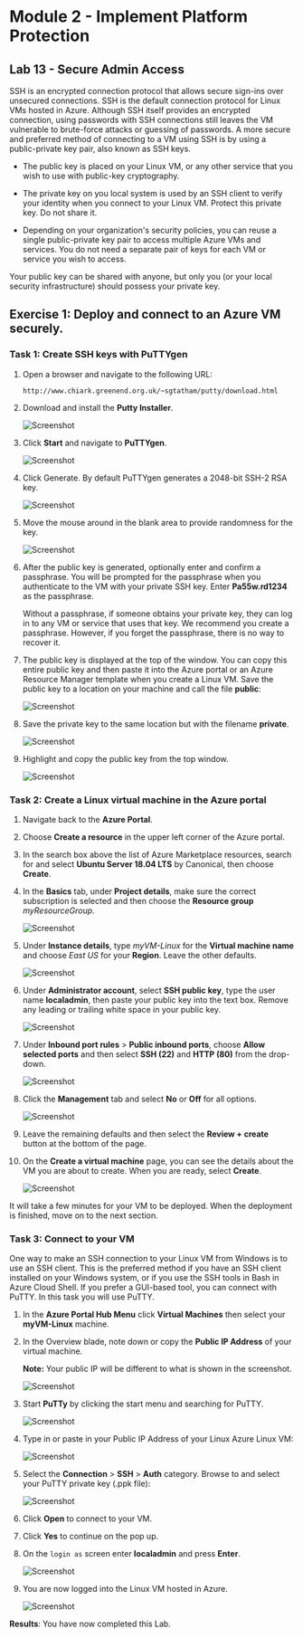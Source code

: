 # Module 2 - Implement Platform Protection 

## Lab 13 -  Secure Admin Access 


SSH is an encrypted connection protocol that allows secure sign-ins over unsecured connections. SSH is the default connection protocol for Linux VMs hosted in Azure. Although SSH itself provides an encrypted connection, using passwords with SSH connections still leaves the VM vulnerable to brute-force attacks or guessing of passwords. A more secure and preferred method of connecting to a VM using SSH is by using a public-private key pair, also known as SSH keys.

- The public key is placed on your Linux VM, or any other service that you wish to use with public-key cryptography.

- The private key on you local system is used by an SSH client to verify your identity when you connect to your Linux VM. Protect this private key. Do not share it.

- Depending on your organization's security policies, you can reuse a single public-private key pair to access multiple Azure VMs and services. You do not need a separate pair of keys for each VM or service you wish to access.

Your public key can be shared with anyone, but only you (or your local security infrastructure) should possess your private key.

## Exercise 1: Deploy and connect to an Azure VM securely.

### Task 1: Create SSH keys with PuTTYgen

1.  Open a browser and navigate to the following URL:

    ```cli
    http://www.chiark.greenend.org.uk/~sgtatham/putty/download.html 
    ```

1.  Download and install the **Putty Installer**.

     ![Screenshot](../Media/Module-2/7ad32419-ea65-491b-a7ee-457bf8a378c9.png)

1.  Click **Start** and navigate to **PuTTYgen**.

     ![Screenshot](../Media/Module-2/95f243e9-283c-4358-bce1-560298485904.png)

1.  Click Generate. By default PuTTYgen generates a 2048-bit SSH-2 RSA key.

     ![Screenshot](../Media/Module-2/a6daeb94-87fe-4113-9520-494b24dc4a92.png)

1.  Move the mouse around in the blank area to provide randomness for the key.

     ![Screenshot](../Media/Module-2/6c28f035-a5ba-4246-956a-7baab449d03e.png)

1.  After the public key is generated, optionally enter and confirm a passphrase. You will be prompted for the passphrase when you authenticate to the VM with your private SSH key. Enter **Pa55w.rd1234** as the passphrase.

    Without a passphrase, if someone obtains your private key, they can log in to any VM or service that uses that key. We recommend you create a passphrase. However, if you forget the passphrase, there is no way to recover it.


1.  The public key is displayed at the top of the window. You can copy this entire public key and then paste it into the Azure portal or an Azure Resource Manager template when you create a Linux VM. Save the public key to a location on your machine and call the file **public**:

     ![Screenshot](../Media/Module-2/92e4953d-185b-44c0-942b-4d2eb8b63946.png)

2.  Save the private key to the same location but with the filename **private**.

     ![Screenshot](../Media/Module-2/063a3222-b053-472b-b144-5a57060bb48c.png)
 
1.  Highlight and copy the public key from the top window.

     ![Screenshot](../Media/Module-2/b9d641c5-b0da-412b-a9a2-e3ec98ea5624.png)

### Task 2: Create a Linux virtual machine in the Azure portal

1.  Navigate back to the **Azure Portal**.

1.  Choose **Create a resource** in the upper left corner of the Azure portal.

1.  In the search box above the list of Azure Marketplace resources, search for and select **Ubuntu Server 18.04 LTS** by Canonical, then choose **Create**.

1.  In the **Basics** tab, under **Project details**, make sure the correct subscription is selected and then choose the **Resource group** *myResourceGroup*. 

     ![Screenshot](../Media/Module-2/ed6382e1-5410-4557-b57e-9a0c35816cbb.png)

1.  Under **Instance details**, type *myVM-Linux* for the **Virtual machine name** and choose *East US* for your **Region**. Leave the other defaults.
 
     ![Screenshot](../Media/Module-2/0761733a-5161-437e-a565-6a1600f50c02.png)

1.  Under **Administrator account**, select **SSH public key**, type the user name **localadmin**, then paste your public key into the text box. Remove any leading or trailing white space in your public key.

       ![Screenshot](../Media/Module-2/3ebdb60b-112b-4f03-81d3-6069eec7cdc2.png)

1.  Under **Inbound port rules** > **Public inbound ports**, choose **Allow selected ports** and then select **SSH (22)** and **HTTP (80)** from the drop-down. 

    ![Screenshot](../Media/Module-2/8e7941c5-3e05-4027-accb-a955ff895eb0.png)

1.  Click the **Management** tab and select **No** or **Off** for all options.

     ![Screenshot](../Media/Module-2/d1da9d2c-3fa3-488a-9f8a-034f33a93071.png)

1.  Leave the remaining defaults and then select the **Review + create** button at the bottom of the page.

1.  On the **Create a virtual machine** page, you can see the details about the VM you are about to create. When you are ready, select **Create**.

     ![Screenshot](../Media/Module-2/3107832c-c18a-451a-bdae-01537c4f54c5.png)
 

It will take a few minutes for your VM to be deployed. When the deployment is finished, move on to the next section. 



### Task 3: Connect to your VM


One way to make an SSH connection to your Linux VM from Windows is to use an SSH client. This is the preferred method if you have an SSH client installed on your Windows system, or if you use the SSH tools in Bash in Azure Cloud Shell. If you prefer a GUI-based tool, you can connect with PuTTY.  In this task you will use PuTTY.


1.  In the **Azure Portal Hub Menu** click **Virtual Machines** then select your **myVM-Linux** machine.


1.  In the Overview blade, note down or copy the **Public IP Address** of your virtual machine.

    **Note:** Your public IP will be different to what is shown in the screenshot.


     ![Screenshot](../Media/Module-2/e924600c-9a1a-4ba9-a74a-5ff7b4ac10cf.png)

1.  Start **PuTTy** by clicking the start menu and searching for PuTTY.

     ![Screenshot](../Media/Module-2/be5cc422-5053-4df2-864a-bfe2078aa57c.png)

2.  Type in or paste in your Public IP Address of your Linux Azure Linux VM:

       ![Screenshot](../Media/Module-2/d84a12b3-103a-4905-8989-532731fa89ff.png)

3.  Select the **Connection** > **SSH** > **Auth** category. Browse to and select your PuTTY private key (.ppk file):

     ![Screenshot](../Media/Module-2/528ddd44-ddb7-4a34-8235-34fdc1f70410.png)

4.  Click **Open** to connect to your VM.

5.  Click **Yes** to continue on the pop up.

1.  On the `login as` screen enter **localadmin** and press **Enter**.

     ![Screenshot](../Media/Module-2/57d91a3f-eee7-4acb-8c90-696c826102d5.png)
 
1.  You are now logged into the Linux VM hosted in Azure.

     ![Screenshot](../Media/Module-2/d79b17ca-2036-4ef8-8063-15b442cabb9a.png)


**Results**: You have now completed this Lab.

